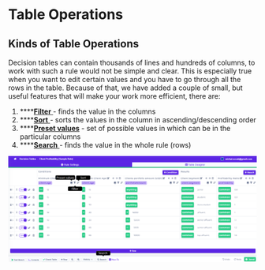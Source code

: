 # Table Operations

## Kinds of Table Operations

Decision tables can contain thousands of lines and hundreds of columns, to work with such a rule would not be simple and clear. This is especially true when you want to edit certain values and you have to go through all the rows in the table. Because of that, we have added a couple of small, but useful features that will make your work more efficient, there are:

1. \*\*\*\*[**Filter** ](filter.md)- finds the value in the columns
2. \*\*\*\*[**Sort** ](sort.md)- sorts the values in the column in ascending/descending order
3. \*\*\*\*[**Preset values**](valid-values.md) - set of possible values in which can be in the particular columns
4. \*\*\*\*[**Search** ](search.md)- finds the value in the whole rule (rows)

![](<../../.gitbook/assets/tableOperations (1).png>)
